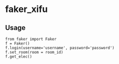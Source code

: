 # faker_xifu

## Usage
```pyhton
from faker import Faker
f = Faker()
f.login(username='username', password='password')
f.set_room(room = room_id)
f.get_elec()
```

